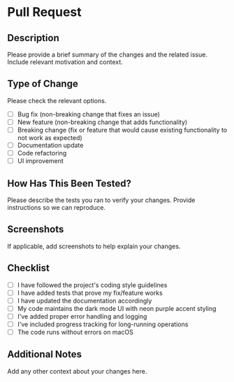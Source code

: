 # Pull Request

## Description
Please provide a brief summary of the changes and the related issue. Include relevant motivation and context.

## Type of Change
Please check the relevant options.

- [ ] Bug fix (non-breaking change that fixes an issue)
- [ ] New feature (non-breaking change that adds functionality)
- [ ] Breaking change (fix or feature that would cause existing functionality to not work as expected)
- [ ] Documentation update
- [ ] Code refactoring
- [ ] UI improvement

## How Has This Been Tested?
Please describe the tests you ran to verify your changes. Provide instructions so we can reproduce.

## Screenshots
If applicable, add screenshots to help explain your changes.

## Checklist
- [ ] I have followed the project's coding style guidelines
- [ ] I have added tests that prove my fix/feature works
- [ ] I have updated the documentation accordingly
- [ ] My code maintains the dark mode UI with neon purple accent styling
- [ ] I've added proper error handling and logging
- [ ] I've included progress tracking for long-running operations
- [ ] The code runs without errors on macOS

## Additional Notes
Add any other context about your changes here.
